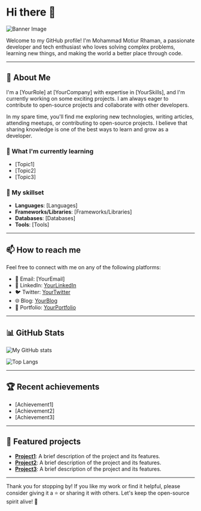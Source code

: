 # Hi there 👋

![Banner Image](https://lh3.googleusercontent.com/pw/AJFCJaVl15OWMNh10tI7VwcJthzCIag9FpHVBVoZvffSDkVLntDc-zl4PU-vMOvAiPyD1gOQM8A1EJltRZsznkotIZ8atpaKcgXwUtwnj6eoAVGYvjKibqqsXg6QgZYxm9PGjoWpbadOg3pi1Pmv4HsKRUpXnlvXetF9Z0vdjXSdYfvRriB4jIwb8wmCq2eVgLMcxuVgS5jEhmrubzTJi7bcgKl_hBmZ0YFhA9imm4yA9D8zVloKCwPCUl7iSqgAGi_xSWKwhLXwQF2avsKGn1aRYwaWpjDri-UvSYCfs2TfQe-V-2wGCcX8xyG1KCym3ZPkyEnHCIyWrQgv_FTwNmFCis3-7ZOWnvLNZoMYlJRfdIyFt7ORfpqF73sJVBS0w99le1ar3jUR7Umg8lbwCWn-D7tQ50FJXDOgv5CjAhIRvWnv7t9EQcZcZ8c7R9fqZ3jo_qlZC8PjvFGSQx6BQZ2FgvMybcX_QU08g6VdesWXb1qT0tV63Kpwrve1NNbkZ9icUByjYNx6rxPZEeDmQnaxmZ8MSb4jggEwgxoKV3aY2TAjq0b9nHeOSR8fsISNGXK7WMEPIJY6hHqqVVRyT68GbFjr1sc0bMdgo-PRfJe4-HuTzSAaQ_YiS-UkVrokWBvJor8-NinRHzMQ_ih8Yl9WCWJ8Gc0UEGxp-52TiQgM-Vole5NX_f9bXe4CCGInLF-nN_4eE4kYKxQIx8bK-IaSo3ywjR6eH8VTM6Pw0cn8LINm2XNYILqm4lUR_J7Y4WUgh1KP_eEdpMSGCeoEi6H3PjlX3tB0L7YU1DYXFQA8A868kI15_A3L6QubKEs8OPg49h7MnZN2FfYGH86uro_LzJ5YbAfpzIunGkGM3EntJq5TGCWyDANfsPRAa5ur48e5jQbQK1NSbXTdvadFyAsZIzcmx--LDt6nE8RbqODTQ95OqQF_oZYMnBKsDn1JRbn-1qGLaZSJnIWwAnpEQ4EAPxWdTL70EQ=w725-h544-s-no)

Welcome to my GitHub profile! I'm Mohammad Motiur Rhaman, a passionate developer and tech enthusiast who loves solving complex problems, learning new things, and making the world a better place through code.

---

## 🔭 About Me

I'm a [YourRole] at [YourCompany] with expertise in [YourSkills], and I'm currently working on some exciting projects. I am always eager to contribute to open-source projects and collaborate with other developers.

In my spare time, you'll find me exploring new technologies, writing articles, attending meetups, or contributing to open-source projects. I believe that sharing knowledge is one of the best ways to learn and grow as a developer.

### 🌱 What I'm currently learning

- [Topic1]
- [Topic2]
- [Topic3]

### 💼 My skillset

- **Languages**: [Languages]
- **Frameworks/Libraries**: [Frameworks/Libraries]
- **Databases**: [Databases]
- **Tools**: [Tools]

---

## 📫 How to reach me

Feel free to connect with me on any of the following platforms:

- 📧 Email: [YourEmail]
- 💼 LinkedIn: [YourLinkedIn](https://www.linkedin.com/in/yourusername/)
- 🐦 Twitter: [YourTwitter](https://twitter.com/yourusername)
- 🌐 Blog: [YourBlog](https://www.yourblog.com/)
- 🎨 Portfolio: [YourPortfolio](https://www.yourportfolio.com/)

---

## 📊 GitHub Stats

![My GitHub stats](https://github-readme-stats.vercel.app/api?username=mohammadmotiurrahman&show_icons=true&theme=radical)

![Top Langs](https://github-readme-stats.vercel.app/api/top-langs/?username=mohammadmotiurrahman&layout=compact&theme=radical)

---

## 🏆 Recent achievements

- [Achievement1]
- [Achievement2]
- [Achievement3]

---

## 🌟 Featured projects

- **[Project1](https://github.com/yourusername/project1)**: A brief description of the project and its features.
- **[Project2](https://github.com/yourusername/project2)**: A brief description of the project and its features.
- **[Project3](https://github.com/yourusername/project3)**: A brief description of the project and its features.

---

Thank you for stopping by! If you like my work or find it helpful, please consider giving it a ⭐️ or sharing it with others. Let's keep the open-source spirit alive! 🚀
